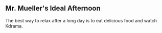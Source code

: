 ## Mr. Mueller's Ideal Afternoon
The best way to relax after a long day is to eat delicious food and watch Kdrama.